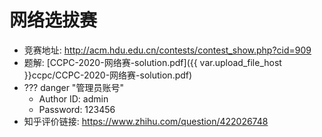 # 网络选拔赛

- 竞赛地址: http://acm.hdu.edu.cn/contests/contest_show.php?cid=909
- 题解: [CCPC-2020-网络赛-solution.pdf]({{ var.upload_file_host }}ccpc/CCPC-2020-网络赛-solution.pdf)
- ??? danger "管理员账号"
    - Author ID: admin
    - Password: 123456
- 知乎评价链接: https://www.zhihu.com/question/422026748